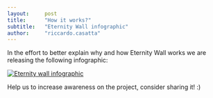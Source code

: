 ```yaml
---
layout:     post
title:      "How it works?"
subtitle:   "Eternity Wall infographic"
author:     "riccardo.casatta"
---
```


In the effort to better explain why and how Eternity Wall works we are releasing the following infographic:

<a href="http://eternitywall.it"><img src="/img/infografica_signed_new.png" alt="Eternity wall infographic" style="cursor:pointer"></a>

Help us to increase awareness on the project, consider sharing it! :)
